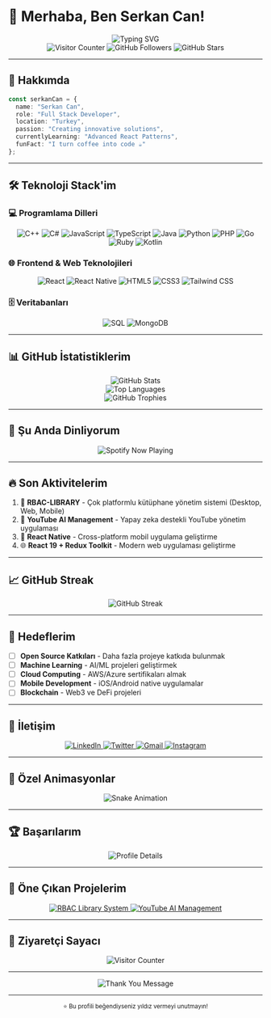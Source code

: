 # 🚀 Merhaba, Ben Serkan Can!

<div align="center">
  <img src="https://readme-typing-svg.herokuapp.com?font=Fira+Code&weight=500&size=28&pause=1000&color=00D4FF&center=true&vCenter=true&width=435&lines=Full+Stack+Developer;Mobile+App+Developer;Open+Source+Contributor;Problem+Solver" alt="Typing SVG" />
</div>

<div align="center">
  <img src="https://komarev.com/ghpvc/?username=Serkangrcndev&style=flat-square&color=00D4FF&label=PROFILE+VIEWS" alt="Visitor Counter" />
  <img src="https://img.shields.io/github/followers/Serkangrcndev?label=Followers&style=flat-square&color=00D4FF" alt="GitHub Followers" />
  <img src="https://img.shields.io/github/stars/Serkangrcndev?label=Stars&style=flat-square&color=00D4FF" alt="GitHub Stars" />
</div>

---

## 🎯 Hakkımda

```typescript
const serkanCan = {
  name: "Serkan Can",
  role: "Full Stack Developer",
  location: "Turkey",
  passion: "Creating innovative solutions",
  currentlyLearning: "Advanced React Patterns",
  funFact: "I turn coffee into code ☕"
};
```

---

## 🛠️ Teknoloji Stack'im

### 💻 Programlama Dilleri
<div align="center">
  <img src="https://img.shields.io/badge/C%2B%2B-00599C?style=for-the-badge&logo=c%2B%2B&logoColor=white" alt="C++" />
  <img src="https://img.shields.io/badge/C%23-239120?style=for-the-badge&logo=c-sharp&logoColor=white" alt="C#" />
  <img src="https://img.shields.io/badge/JavaScript-F7DF1E?style=for-the-badge&logo=javascript&logoColor=black" alt="JavaScript" />
  <img src="https://img.shields.io/badge/TypeScript-007ACC?style=for-the-badge&logo=typescript&logoColor=white" alt="TypeScript" />
  <img src="https://img.shields.io/badge/Java-ED8B00?style=for-the-badge&logo=java&logoColor=white" alt="Java" />
  <img src="https://img.shields.io/badge/Python-3776AB?style=for-the-badge&logo=python&logoColor=white" alt="Python" />
  <img src="https://img.shields.io/badge/PHP-777BB4?style=for-the-badge&logo=php&logoColor=white" alt="PHP" />
  <img src="https://img.shields.io/badge/Go-00ADD8?style=for-the-badge&logo=go&logoColor=white" alt="Go" />
  <img src="https://img.shields.io/badge/Ruby-CC342D?style=for-the-badge&logo=ruby&logoColor=white" alt="Ruby" />
  <img src="https://img.shields.io/badge/Kotlin-0095D5?style=for-the-badge&logo=kotlin&logoColor=white" alt="Kotlin" />
</div>

### 🌐 Frontend & Web Teknolojileri
<div align="center">
  <img src="https://img.shields.io/badge/React-20232A?style=for-the-badge&logo=react&logoColor=61DAFB" alt="React" />
  <img src="https://img.shields.io/badge/React_Native-20232A?style=for-the-badge&logo=react&logoColor=61DAFB" alt="React Native" />
  <img src="https://img.shields.io/badge/HTML5-E34F26?style=for-the-badge&logo=html5&logoColor=white" alt="HTML5" />
  <img src="https://img.shields.io/badge/CSS3-1572B6?style=for-the-badge&logo=css3&logoColor=white" alt="CSS3" />
  <img src="https://img.shields.io/badge/Tailwind_CSS-38B2AC?style=for-the-badge&logo=tailwind-css&logoColor=white" alt="Tailwind CSS" />
</div>

### 🗄️ Veritabanları
<div align="center">
  <img src="https://img.shields.io/badge/SQL-000000?style=for-the-badge&logo=sql&logoColor=white" alt="SQL" />
  <img src="https://img.shields.io/badge/MongoDB-4EA94B?style=for-the-badge&logo=mongodb&logoColor=white" alt="MongoDB" />
</div>

---

## 📊 GitHub İstatistiklerim

<div align="center">
  <img src="https://github-readme-stats.vercel.app/api?username=Serkangrcndev&show_icons=true&theme=radical&hide_border=true&bg_color=0D1117&title_color=00D4FF&icon_color=00D4FF&text_color=FFFFFF" alt="GitHub Stats" />
</div>

<div align="center">
  <img src="https://github-readme-stats.vercel.app/api/top-langs/?username=Serkangrcndev&layout=compact&theme=radical&hide_border=true&bg_color=0D1117&title_color=00D4FF&text_color=FFFFFF" alt="Top Languages" />
</div>

<div align="center">
  <img src="https://github-profile-trophy.vercel.app/?username=Serkangrcndev&theme=radical&no-frame=true&no-bg=false&margin-w=4&row=1&column=7" alt="GitHub Trophies" />
</div>

---

## 🎵 Şu Anda Dinliyorum

<div align="center">
  <img src="https://spotify-github-profile.kittinanx.com/api/view?uid=px2ggscghrkjw9jyq4dciovqh&cover_image=true&theme=novatorem&show_offline=true&background_color=0D1117&interchange=false&bar_color=00D4FF&bar_color_cover=false" alt="Spotify Now Playing" />
</div>

---

## 🔥 Son Aktivitelerim

<!--START_SECTION:activity-->
1. 🚀 **RBAC-LIBRARY** - Çok platformlu kütüphane yönetim sistemi (Desktop, Web, Mobile)
2. 🤖 **YouTube AI Management** - Yapay zeka destekli YouTube yönetim uygulaması
3. 📱 **React Native** - Cross-platform mobil uygulama geliştirme
4. 🌐 **React 19 + Redux Toolkit** - Modern web uygulaması geliştirme
<!--END_SECTION:activity-->

---

## 📈 GitHub Streak

<div align="center">
  <img src="https://github-readme-streak-stats.herokuapp.com/?user=Serkangrcndev&theme=radical&hide_border=true&background=0D1117&stroke=00D4FF&ring=00D4FF&fire=00D4FF&currStreakNum=FFFFFF&currStreakLabel=00D4FF&sideNums=FFFFFF&sideLabels=FFFFFF&dates=FFFFFF" alt="GitHub Streak" />
</div>

---

## 🎯 Hedeflerim

- [ ] **Open Source Katkıları** - Daha fazla projeye katkıda bulunmak
- [ ] **Machine Learning** - AI/ML projeleri geliştirmek
- [ ] **Cloud Computing** - AWS/Azure sertifikaları almak
- [ ] **Mobile Development** - iOS/Android native uygulamalar
- [ ] **Blockchain** - Web3 ve DeFi projeleri

---

## 🤝 İletişim

<div align="center">
  <a href="https://linkedin.com/in/serkangrcndev" target="_blank">
    <img src="https://img.shields.io/badge/LinkedIn-0077B5?style=for-the-badge&logo=linkedin&logoColor=white" alt="LinkedIn" />
  </a>
  <a href="https://twitter.com/serkangrcndev" target="_blank">
    <img src="https://img.shields.io/badge/Twitter-1DA1F2?style=for-the-badge&logo=twitter&logoColor=white" alt="Twitter" />
  </a>
  <a href="mailto:serkan@example.com">
    <img src="https://img.shields.io/badge/Gmail-D14836?style=for-the-badge&logo=gmail&logoColor=white" alt="Gmail" />
  </a>
  <a href="https://instagram.com/serkangrcndev" target="_blank">
    <img src="https://img.shields.io/badge/Instagram-E4405F?style=for-the-badge&logo=instagram&logoColor=white" alt="Instagram" />
  </a>
</div>

---

## 🎨 Özel Animasyonlar

<div align="center">
  <img src="https://github.com/Serkangrcndev/Serkangrcndev/blob/output/github-contribution-grid-snake-dark.svg" alt="Snake Animation" />
</div>

---

## 🏆 Başarılarım

<div align="center">
  <img src="https://github-profile-summary-cards.vercel.app/api/cards/profile-details?username=Serkangrcndev&theme=radical" alt="Profile Details" />
</div>

---

## 🎯 Öne Çıkan Projelerim

<div align="center">
  <a href="https://github.com/Serkangrcndev/RBAC-LIBRARY">
    <img src="https://github-readme-stats.vercel.app/api/pin/?username=Serkangrcndev&repo=RBAC-LIBRARY&theme=radical&hide_border=true&bg_color=0D1117&title_color=00D4FF&text_color=FFFFFF" alt="RBAC Library System" />
  </a>
  <a href="https://github.com/Serkangrcndev/yotube-ai-management">
    <img src="https://github-readme-stats.vercel.app/api/pin/?username=Serkangrcndev&repo=yotube-ai-management&theme=radical&hide_border=true&bg_color=0D1117&title_color=00D4FF&text_color=FFFFFF" alt="YouTube AI Management" />
  </a>
</div>

---

## 🌟 Ziyaretçi Sayacı

<div align="center">
  <img src="https://komarev.com/ghpvc/?username=Serkangrcndev&style=flat-square&color=00D4FF&label=PROFILE+VIEWS" alt="Visitor Counter" />
</div>

---

<div align="center">
  <img src="https://readme-typing-svg.herokuapp.com?font=Fira+Code&weight=500&size=20&pause=1000&color=00D4FF&center=true&vCenter=true&width=435&lines=Thanks+for+visiting!;Let's+connect+and+code+together!;Happy+coding!+%F0%9F%9A%80" alt="Thank You Message" />
</div>

---

<div align="center">
  <sub>⭐ Bu profili beğendiyseniz yıldız vermeyi unutmayın!</sub>
</div> 
